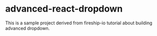 # advanced-react-dropdown

This is a sample project derived from fireship-io tutorial about building advanced dropdown.
